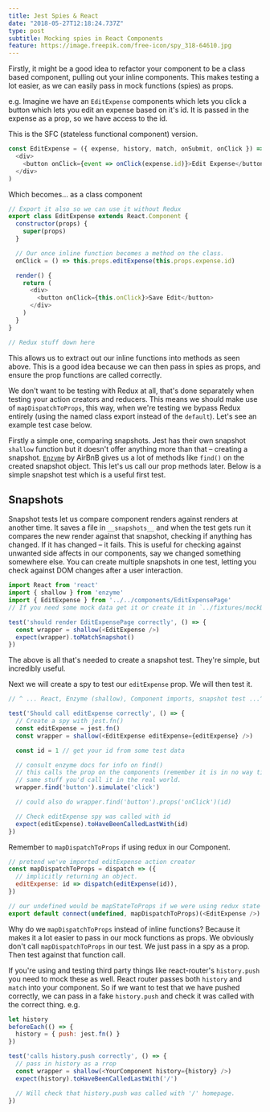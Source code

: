 ```yaml
---
title: Jest Spies & React
date: "2018-05-27T12:18:24.737Z"
type: post
subtitle: Mocking spies in React Components
feature: https://image.freepik.com/free-icon/spy_318-64610.jpg
---
```


Firstly, it might be a good idea to refactor your component to be a class based component, pulling out your inline components. This makes testing a lot easier, as we can easily pass in mock functions (spies) as props.

e.g. Imagine we have an `EditExpense` components which lets you click a button which lets you edit an expense based on it's id. It is passed in the expense as a prop, so we have access to the id.

This is the SFC (stateless functional component) version.

```js
const EditExpense = ({ expense, history, match, onSubmit, onClick }) => (
  <div>
    <button onClick={event => onClick(expense.id)}>Edit Expense</button>
  </div>
)
```

Which becomes... as a class component

```js
// Export it also so we can use it without Redux
export class EditExpense extends React.Component {
  constructor(props) {
    super(props)
  }

  // Our once inline function becomes a method on the class.
  onClick = () => this.props.editExpense(this.props.expense.id)

  render() {
    return (
      <div>
        <button onClick={this.onClick}>Save Edit</button>
      </div>
    )
  }
}

// Redux stuff down here
```

This allows us to extract out our inline functions into methods as seen above. This is a good idea because we can then pass in spies as props, and ensure the prop functions are called correctly.

We don't want to be testing with Redux at all, that's done separately when testing your action creators and reducers. This means we should make use of `mapDispatchToProps`, this way, when we're testing we bypass Redux entirely (using the named class export instead of the `default`). Let's see an example test case below.

Firstly a simple one, comparing snapshots. Jest has their own snapshot `shallow` function but it doesn't offer anything more than that – creating a snapshot. <a href="http://airbnb.io/enzyme" target="_blank">`Enzyme`</a> by AirBnB gives us a lot of methods like `find()` on the created snapshot object. This let's us call our prop methods later. Below is a simple snapshot test which is a useful first test.

## Snapshots

Snapshot tests let us compare component renders against renders at another time. It saves a file in `__snapshots__` and when the test gets run it compares the new render against that snapshot, checking if anything has changed. If it has changed – it fails. This is useful for checking against unwanted side affects in our components, say we changed something somewhere else. You can create multiple snapshots in one test, letting you check against DOM changes after a user interaction.

```js
import React from 'react'
import { shallow } from 'enzyme'
import { EditExpense } from '../../components/EditExpensePage'
// If you need some mock data get it or create it in `../fixtures/mockData` Fixtures is just a name for mock data basically.

test('should render EditExpensePage correctly', () => {
  const wrapper = shallow(<EditExpense />)
  expect(wrapper).toMatchSnapshot()
})
```

The above is all that's needed to create a snapshot test. They're simple, but incredibly useful.

Next we will create a spy to test our `editExpense` prop. We will then test it.

```js
// ^ ... React, Enzyme (shallow), Component imports, snapshot test ...^

test('Should call editExpense correctly', () => {
  // Create a spy with jest.fn()
  const editExpense = jest.fn()
  const wrapper = shallow(<EditExpense editExpense={editExpense} />)

  const id = 1 // get your id from some test data

  // consult enzyme docs for info on find()
  // this calls the prop on the components (remember it is in no way tied to Redux. This is a named export.) Call it with the exact
  // same stuff you'd call it in the real world.
  wrapper.find('button').simulate('click')

  // could also do wrapper.find('button').props('onClick')(id)

  // Check editExpense spy was called with id
  expect(editExpense).toHaveBeenCalledLastWith(id)
})
```

Remember to `mapDispatchToProps` if using redux in our Component.

```js
// pretend we've imported editExpense action creator
const mapDispatchToProps = dispatch => ({
  // implicitly returning an object.
  editExpense: id => dispatch(editExpense(id)),
})

// our undefined would be mapStateToProps if we were using redux state inside our component.
export default connect(undefined, mapDispatchToProps)(<EditExpense />)
```

Why do we `mapDispatchToProps` instead of inline functions? Because it makes it a lot easier to pass in our mock functions as props. We obviously don't call `mapDispatchToProps` in our test. We just pass in a spy as a prop. Then test against that function call.

If you're using and testing third party things like react-router's `history.push` you need to mock these as well. React router passes both `history` and `match` into your component. So if we want to test that we have pushed correctly, we can pass in a fake `history.push` and check it was called with the correct thing. e.g.

```js
let history
beforeEach(() => {
  history = { push: jest.fn() }
})

test('calls history.push correctly', () => {
  // pass in history as a rrop
  const wrapper = shallow(<YourComponent history={history} />)
  expect(history).toHaveBeenCalledLastWith('/')

  // Will check that history.push was called with '/' homepage.
})
```
